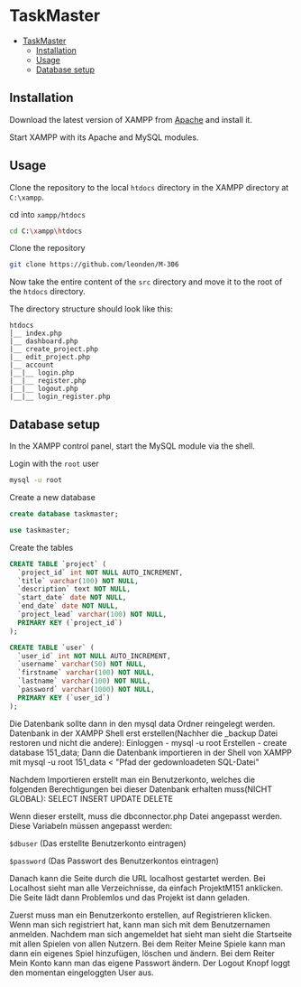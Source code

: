 # TaskMaster

- [TaskMaster](#taskmaster)
  - [Installation](#installation)
  - [Usage](#usage)
  - [Database setup](#database-setup)

## Installation

Download the latest version of XAMPP from [Apache](https://www.apachefriends.org/de/index.html) and install it.

Start XAMPP with its Apache and MySQL modules.

## Usage

Clone the repository to the local `htdocs` directory in the XAMPP directory at `C:\xampp`.

cd into `xampp/htdocs`

```bash
cd C:\xampp\htdocs
```

Clone the repository

```bash
git clone https://github.com/leonden/M-306
```

Now take the entire content of the `src` directory and move it to the root of the `htdocs` directory.

The directory structure should look like this:

```plaintext
htdocs
│__ index.php
|__ dashboard.php
|__ create_project.php
|__ edit_project.php
|__ account
|__|__ login.php
|__|__ register.php
|__|__ logout.php
|__|__ login_register.php
```

## Database setup

In the XAMPP control panel, start the MySQL module via the shell.

Login with the `root` user

```bash
mysql -u root
```

Create a new database

```sql
create database taskmaster;

use taskmaster;
```

Create the tables

```sql
CREATE TABLE `project` (
  `project_id` int NOT NULL AUTO_INCREMENT,
  `title` varchar(100) NOT NULL,
  `description` text NOT NULL,
  `start_date` date NOT NULL,
  `end_date` date NOT NULL,
  `project_lead` varchar(100) NOT NULL,
  PRIMARY KEY (`project_id`)
);

CREATE TABLE `user` (
  `user_id` int NOT NULL AUTO_INCREMENT,
  `username` varchar(50) NOT NULL,
  `firstname` varchar(100) NOT NULL,
  `lastname` varchar(100) NOT NULL,
  `password` varchar(1000) NOT NULL,
  PRIMARY KEY (`user_id`)
);
```

Die Datenbank sollte dann in den mysql data Ordner reingelegt werden.
Datenbank in der XAMPP Shell erst erstellen(Nachher die \_backup Datei restoren und nicht die andere):
Einloggen - mysql -u root
Erstellen - create database 151_data;
Dann die Datenbank importieren in der Shell von XAMPP mit mysql -u root 151_data < "Pfad der gedownloadeten SQL-Datei"

Nachdem Importieren erstellt man ein Benutzerkonto, welches die folgenden Berechtigungen bei dieser Datenbank erhalten muss(NICHT GLOBAL):
SELECT
INSERT
UPDATE
DELETE

Wenn dieser erstellt, muss die dbconnector.php Datei angepasst werden.
Diese Variabeln müssen angepasst werden:

`$dbuser` (Das erstellte Benutzerkonto eintragen)

`$password` (Das Passwort des Benutzerkontos eintragen)

Danach kann die Seite durch die URL localhost gestartet werden.
Bei Localhost sieht man alle Verzeichnisse, da einfach ProjektM151 anklicken.
Die Seite lädt dann Problemlos und das Projekt ist dann geladen.

Zuerst muss man ein Benutzerkonto erstellen, auf Registrieren klicken.
Wenn man sich registriert hat, kann man sich mit dem Benutzernamen anmelden.
Nachdem man sich angemeldet hat sieht man sieht die Startseite mit allen Spielen von allen Nutzern.
Bei dem Reiter Meine Spiele kann man dann ein eigenes Spiel hinzufügen, löschen und ändern.
Bei dem Reiter Mein Konto kann man das eigene Passwort ändern.
Der Logout Knopf loggt den momentan eingeloggten User aus.
